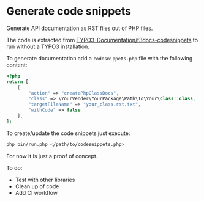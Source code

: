 Generate code snippets
======================

Generate API documentation as RST files out of PHP files.

The code is extracted from [TYPO3-Documentation/t3docs-codesnippets](https://github.com/TYPO3-Documentation/t3docs-codesnippets)
to run without a TYPO3 installation.

To generate documentation add a `codesnippets.php` file with the following content:

```php
<?php
return [
    [
        "action" => "createPhpClassDocs",
        "class" => \YourVender\YourPackage\Path\To\Your\Class::class,
        "targetFileName" => "your_class.rst.txt",
        "withCode" => false
    ],
];
```

To create/update the code snippets just execute:

```bash
php bin/run.php </path/to/codesnippets.php>
```

For now it is just a proof of concept.

To do:
- Test with other libraries
- Clean up of code
- Add CI workflow
